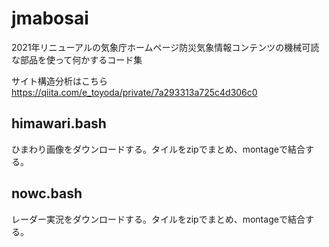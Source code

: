 # jmabosai
2021年リニューアルの気象庁ホームページ防災気象情報コンテンツの機械可読な部品を使って何かするコード集

サイト構造分析はこちら https://qiita.com/e_toyoda/private/7a293313a725c4d306c0

## himawari.bash
ひまわり画像をダウンロードする。タイルをzipでまとめ、montageで結合する。

## nowc.bash
レーダー実況をダウンロードする。タイルをzipでまとめ、montageで結合する。

